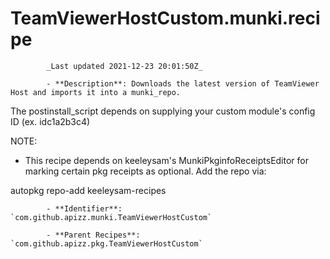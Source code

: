 # TeamViewerHostCustom.munki.recipe

            _Last updated 2021-12-23 20:01:50Z_

            - **Description**: Downloads the latest version of TeamViewer Host and imports it into a munki_repo.

The postinstall_script depends on supplying your custom module's config ID (ex. idc1a2b3c4)

NOTE:
- This recipe depends on keeleysam's MunkiPkginfoReceiptsEditor for marking certain pkg receipts as optional.  Add the repo via:

autopkg repo-add keeleysam-recipes

            - **Identifier**: `com.github.apizz.munki.TeamViewerHostCustom`

            - **Parent Recipes**: `com.github.apizz.pkg.TeamViewerHostCustom`

